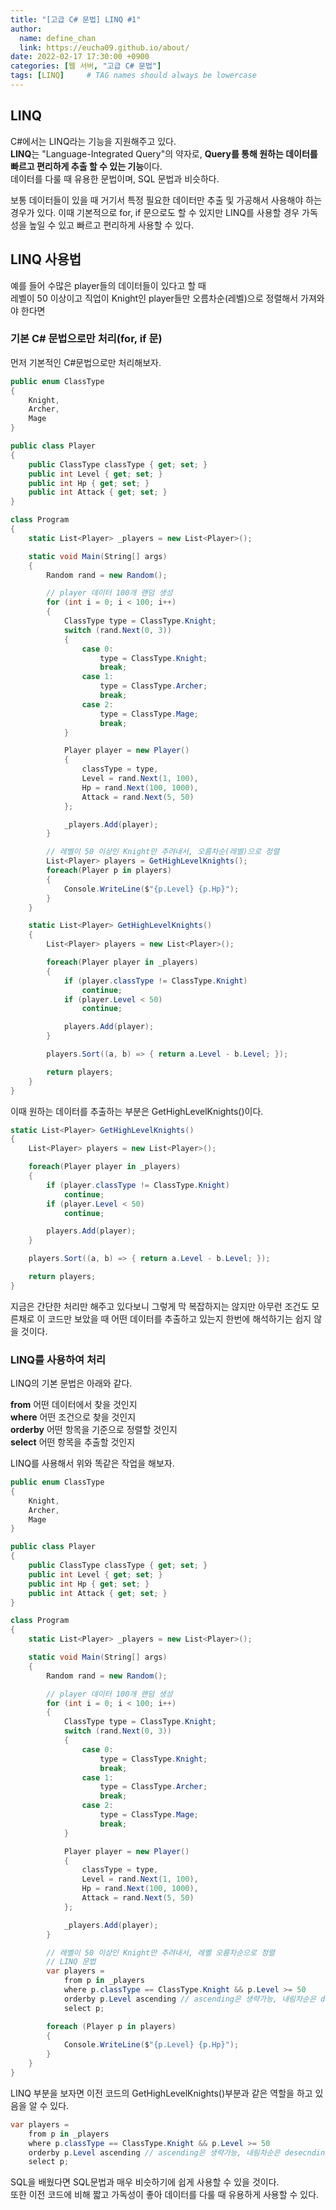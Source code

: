 ```yaml
---
title: "[고급 C# 문법] LINQ #1"
author:
  name: define_chan
  link: https://eucha09.github.io/about/
date: 2022-02-17 17:30:00 +0900
categories: [웹 서버, "고급 C# 문법"]
tags: [LINQ]     # TAG names should always be lowercase
---
```


## **LINQ**

C#에서는 LINQ라는 기능을 지원해주고 있다.   
**LINQ**는 "Language-Integrated Query"의 약자로, **Query를 통해 원하는 데이터를 빠르고 편리하게 추출 할 수 있는 기능**이다.   
데이터를 다룰 때 유용한 문법이며, SQL 문법과 비슷하다.

보통 데이터들이 있을 때 거기서 특정 필요한 데이터만 추출 및 가공해서 사용해야 하는 경우가 있다. 이때 기본적으로 for, if 문으로도 할 수 있지만 LINQ를 사용할 경우 가독성을 높일 수 있고 빠르고 편리하게 사용할 수 있다.

## **LINQ 사용법**

예를 들어 수많은 player들의 데이터들이 있다고 할 때   
레벨이 50 이상이고 직업이 Knight인 player들만 오름차순(레벨)으로 정렬해서 가져와야 한다면

### **기본 C# 문법으로만 처리(for, if 문)**

먼저 기본적인 C#문법으로만 처리해보자.

```c#
public enum ClassType
{
    Knight,
    Archer,
    Mage
}

public class Player
{
    public ClassType classType { get; set; }
    public int Level { get; set; }
    public int Hp { get; set; }
    public int Attack { get; set; }
}

class Program
{
    static List<Player> _players = new List<Player>();

    static void Main(String[] args)
    {
        Random rand = new Random();

        // player 데이터 100개 랜덤 생성
        for (int i = 0; i < 100; i++)
        {
            ClassType type = ClassType.Knight;
            switch (rand.Next(0, 3))
            {
                case 0:
                    type = ClassType.Knight;
                    break;
                case 1:
                    type = ClassType.Archer;
                    break;
                case 2:
                    type = ClassType.Mage;
                    break;
            }

            Player player = new Player()
            {
                classType = type,
                Level = rand.Next(1, 100),
                Hp = rand.Next(100, 1000),
                Attack = rand.Next(5, 50)
            };

            _players.Add(player);
        }

        // 레벨이 50 이상인 Knight만 추려내서, 오름차순(레벨)으로 정렬
        List<Player> players = GetHighLevelKnights();
        foreach(Player p in players)
        {
            Console.WriteLine($"{p.Level} {p.Hp}");
        }
    }

    static List<Player> GetHighLevelKnights()
    {
        List<Player> players = new List<Player>();

        foreach(Player player in _players)
        {
            if (player.classType != ClassType.Knight)
                continue;
            if (player.Level < 50)
                continue;

            players.Add(player);
        }

        players.Sort((a, b) => { return a.Level - b.Level; });

        return players;
    }
}
```

이때 원하는 데이터를 추출하는 부분은 GetHighLevelKnights()이다.

```c#
static List<Player> GetHighLevelKnights()
{
    List<Player> players = new List<Player>();

    foreach(Player player in _players)
    {
        if (player.classType != ClassType.Knight)
            continue;
        if (player.Level < 50)
            continue;

        players.Add(player);
    }

    players.Sort((a, b) => { return a.Level - b.Level; });

    return players;
}
```

지금은 간단한 처리만 해주고 있다보니 그렇게 막 복잡하지는 않지만 아무런 조건도 모른채로 이 코드만 보았을 때 어떤 데이터를 추출하고 있는지 한번에 해석하기는 쉽지 않을 것이다.

### **LINQ를 사용하여 처리**

LINQ의 기본 문법은 아래와 같다.

**from** 어떤 데이터에서 찾을 것인지   
**where** 어떤 조건으로 찾을 것인지   
**orderby** 어떤 항목을 기준으로 정렬할 것인지   
**select** 어떤 항목을 추출할 것인지

LINQ를 사용해서 위와 똑같은 작업을 해보자.

```c#
public enum ClassType
{
    Knight,
    Archer,
    Mage
}

public class Player
{
    public ClassType classType { get; set; }
    public int Level { get; set; }
    public int Hp { get; set; }
    public int Attack { get; set; }
}

class Program
{
    static List<Player> _players = new List<Player>();

    static void Main(String[] args)
    {
        Random rand = new Random();

        // player 데이터 100개 랜덤 생성
        for (int i = 0; i < 100; i++)
        {
            ClassType type = ClassType.Knight;
            switch (rand.Next(0, 3))
            {
                case 0:
                    type = ClassType.Knight;
                    break;
                case 1:
                    type = ClassType.Archer;
                    break;
                case 2:
                    type = ClassType.Mage;
                    break;
            }

            Player player = new Player()
            {
                classType = type,
                Level = rand.Next(1, 100),
                Hp = rand.Next(100, 1000),
                Attack = rand.Next(5, 50)
            };

            _players.Add(player);
        }

        // 레벨이 50 이상인 Knight만 추려내서, 레벨 오름차순으로 정렬
        // LINQ 문법
        var players =
            from p in _players
            where p.classType == ClassType.Knight && p.Level >= 50
            orderby p.Level ascending // ascending은 생략가능, 내림차순은 desecnding
            select p;

        foreach (Player p in players)
        {
            Console.WriteLine($"{p.Level} {p.Hp}");
        }
    }
}
```

LINQ 부분을 보자면 이전 코드의 GetHighLevelKnights()부분과 같은 역할을 하고 있음을 알 수 있다.

```c#
var players =
    from p in _players
    where p.classType == ClassType.Knight && p.Level >= 50
    orderby p.Level ascending // ascending은 생략가능, 내림차순은 desecnding
    select p;
```

SQL을 배웠다면 SQL문법과 매우 비슷하기에 쉽게 사용할 수 있을 것이다.   
또한 이전 코드에 비해 짧고 가독성이 좋아 데이터를 다룰 때 유용하게 사용할 수 있다.
